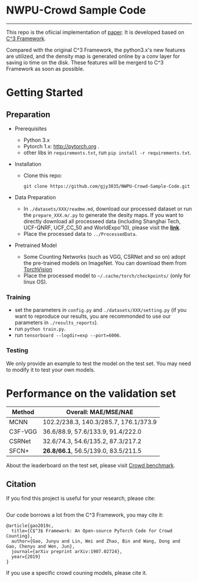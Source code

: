 # NWPU-Crowd Sample Code



---

This repo is the ofiicial implementation of [paper](). It is developed based on [C^3 Framework](). 

Compared with the original C^3 Framework, the python3.x's new features are utilized, and the density map is generated online by a conv layer for saving io time on the disk. These features will be mergerd to C^3 Framework as soon as possible.


# Getting Started

## Preparation
- Prerequisites
  - Python 3.x
  - Pytorch 1.x: http://pytorch.org .
  - other libs in ```requirements.txt```, run ```pip install -r requirements.txt```.

- Installation
  - Clone this repo:
    ```
    git clone https://github.com/gjy3035/NWPU-Crowd-Sample-Code.git
    ```
- Data Preparation
  - In ```./datasets/XXX/readme.md```, download our processed dataset or run the ```prepare_XXX.m/.py``` to generate the desity maps. If you want to directly download all processeed data (including Shanghai Tech, UCF-QNRF, UCF_CC_50 and WorldExpo'10), please visit the [**link**](https://mailnwpueducn-my.sharepoint.com/:f:/g/personal/gjy3035_mail_nwpu_edu_cn/EkxvOVJBVuxPsu75YfYhv9UBKRFNP7WgLdxXFMSeHGhXjQ?e=IdyAzA).
  - Place the processed data to ```../ProcessedData```.

- Pretrained Model
  - Some Counting Networks (such as VGG, CSRNet and so on) adopt the pre-trained models on ImageNet. You can download them from [TorchVision](https://github.com/pytorch/vision/tree/master/torchvision/models)
  - Place the processed model to ```~/.cache/torch/checkpoints/``` (only for linux OS). 


### Training

- set the parameters in ```config.py``` and ```./datasets/XXX/setting.py``` (if you want to reproduce our results, you are recommonded to use our parameters in ```./results_reports```).
- run ```python train.py```.
- run ```tensorboard --logdir=exp --port=6006```.

### Testing

We only provide an example to test the model on the test set. You may need to modify it to test your own models.

# Performance on the validation set


|   Method   |       Overall: MAE/MSE/NAE       | 
|------------|----------------------------------|
| MCNN       |102.2/238.3,     140.3/285.7,   176.1/373.9|
| C3F-VGG    |  36.6/88.9,      57.6/133.9,    91.4/222.0|
| CSRNet     |  32.6/74.3,      54.6/135.2,    87.3/217.2|
| SFCN+      |  **26.8/66.1**,  56.5/139.0,    83.5/211.5|


 About the leaderboard on the test set, please visit [Crowd benchmark](https://www.crowdbenchmark.com/crowdresult.html).  




## Citation
If you find this project is useful for your research, please cite:
```

```

Our code borrows a lot from the C^3 Framework, you may cite it:
```
@article{gao2019c,
  title={C$^3$ Framework: An Open-source PyTorch Code for Crowd Counting},
  author={Gao, Junyu and Lin, Wei and Zhao, Bin and Wang, Dong and Gao, Chenyu and Wen, Jun},
  journal={arXiv preprint arXiv:1907.02724},
  year={2019}
}
```
If you use a specific crowd couning models, please cite it. 

